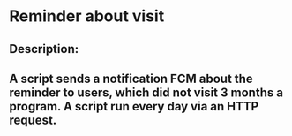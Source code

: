 # Reminder about visit

## Description:

A script sends a notification FCM about the reminder to users, which did not visit 3 months a program. A script run every day via an HTTP request.
---